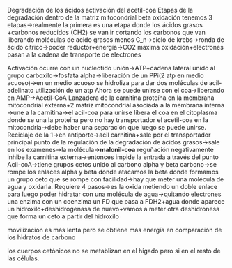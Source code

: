 Degradación de  los  ácidos
activación del acetil-coa
Etapas de la degradación
dentro de la matriz mitocondrial
beta oxidación tenemos 3 etapas→realmente la primera es una etapa donde  los ácidos grasos +carbonos reducidos (CH2) se van ir cortando los carbonos  que van liberando moléculas de acido grasos menos C_n→ciclo de krebs→ronda de ácido cítrico→poder reductor+energía→CO2 maxima oxidación+electrones pasan a la cadena de transporte de electrones

Activación
	ocurre con  un nucleotido unión→ATP+cadena lateral unido al grupo carboxilo→fosfata alpha→liberación  de un PPi(2  atp en medio acuoso)→en un medio acuoso se hidroliza para dar dos moléculas de acil-adelinato
		utilización  de un atp
	Ahora se puede unirse con el coa→liberando en AMP→Acetil-CoA
Lanzadera de la carnitina
	proteína en la membrana mitocondrial externa+2 matriz mitocondrial asociada a la membrana interna →une a la carnitina→el acil-coa para unirse libera el coa en el citoplasma donde se una la proteína pero no hay transportador el acetil-coa en la mitocondria→debe haber una separación que luego se puede unirse.
	Reciclaje de la 1→en antiporte→acil carnitina+sale por el transportador 
principal punto de la regulación de la degradación de ácidos grasos→sale en los examenes→la molécula→**malonil-coa**
	reguñación negativamente inhibe la carnitina externa→entonces impide la entrada a través del punto
Acil-coA→tiene grupos  cetos unido al carbono alpha y beta carbono→se rompe los enlaces alpha y beta donde atacamos la beta donde formamos un grupo ceto que se rompe con facilidad→hay que meter una molécula de agua y oxidarla.
Requiere 4 pasos→es la oxida metiendo un doble enlace para luego poder hidratar con una molécula de agua→quitando  electrones una enzima con un coenzima un FD que pasa a FDH2+agua donde aparece un hidroxilo+deshidrogenasa de nuevo+vamos a meter otra deshidronesa que forma un ceto a partir  del hidroxilo

movilización es más lenta pero se obtiene más energía en comparación de los hidratos de carbono

los cuerpos cetónicos no se metablizan en el hígado pero si en el resto de las células.